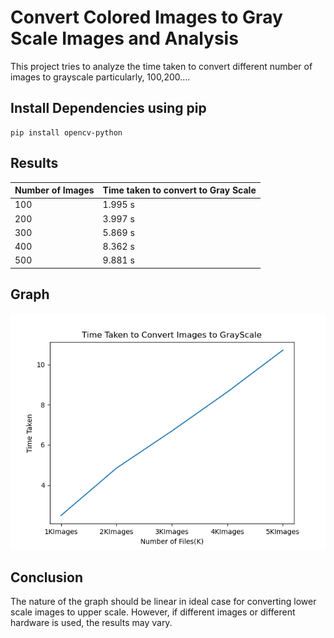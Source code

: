 # Convert Colored Images to Gray Scale Images and Analysis

This project tries to analyze the time taken to convert different number of images to grayscale particularly, 100,200....

## Install Dependencies using pip
```
pip install opencv-python
```

## Results 

| Number of Images |Time taken to convert to Gray Scale| 
| ------------- | --------- |
| 100  | 1.995 s  | 
| 200  | 3.997 s |   
| 300  | 5.869 s   |  
| 400  | 8.362 s   |
| 500  | 9.881 s   |

## Graph

<img src ="plot.png">



## Conclusion
The nature of the graph should be linear in ideal case for converting lower scale images to upper scale. However, if different images  or different hardware is used, the results may vary.